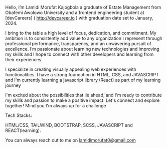 Hello, I’m Lamidi Morufat Kajogbola a graduate of Estate Management from Obafemi Awolowo University and a frontend engineering student at [devCareers] ( http://devcareer.io ) with graduation date set to January, 2024.

I bring to the table a high level of focus, dedication, and commitment. My ambition is to consistently add value to any organization I represent through professional performance, transparency, and an unwavering pursuit of excellence. I’m passionate about learning new technologies and improving my skills and I hope to connect with other developers and learning from their experiences

I specialize in creating visually appealing web experiences with functionalities. I have a strong foundation in HTML, CSS, and JAVASCRIPT and I'm currently learning a javascript library (React) as part of my learning journey

I'm excited about the possibilities that lie ahead, and I'm ready to contribute my skills and passion to make a positive impact. Let's connect and explore together! Mind you I'm always up for a challenge

Tech Stacks:

HTML/CSS, TAILWIND,  BOOTSTRAP, SCSS, JAVASCRIPT  and REACT(learning).

You can always reach out to me on lamidimorufat0@gmail.com



  


<!---
Ehmkayel/Ehmkayel is a ✨ special ✨ repository because its `README.md` (this file) appears on your GitHub profile.
You can click the Preview link to take a look at your changes.
--->
